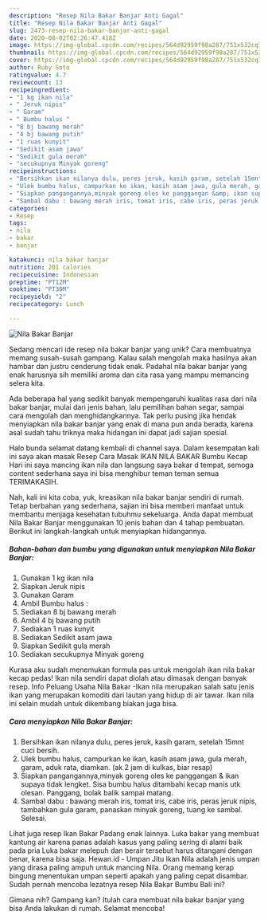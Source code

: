 ```yaml
---
description: "Resep Nila Bakar Banjar Anti Gagal"
title: "Resep Nila Bakar Banjar Anti Gagal"
slug: 2473-resep-nila-bakar-banjar-anti-gagal
date: 2020-08-02T02:26:47.418Z
image: https://img-global.cpcdn.com/recipes/564d92959f98a287/751x532cq70/nila-bakar-banjar-foto-resep-utama.jpg
thumbnail: https://img-global.cpcdn.com/recipes/564d92959f98a287/751x532cq70/nila-bakar-banjar-foto-resep-utama.jpg
cover: https://img-global.cpcdn.com/recipes/564d92959f98a287/751x532cq70/nila-bakar-banjar-foto-resep-utama.jpg
author: Ruby Soto
ratingvalue: 4.7
reviewcount: 13
recipeingredient:
- "1 kg ikan nila"
- " Jeruk nipis"
- " Garam"
- " Bumbu halus "
- "8 bj bawang merah"
- "4 bj bawang putih"
- "1 ruas kunyit"
- "Sedikit asam jawa"
- "Sedikit gula merah"
- "secukupnya Minyak goreng"
recipeinstructions:
- "Bersihkan ikan nilanya dulu, peres jeruk, kasih garam, setelah 15mnt cuci bersih."
- "Ulek bumbu halus, campurkan ke ikan, kasih asam jawa, gula merah, garam, aduk rata, diamkan. (ak 2 jam di kulkas, biar resap)"
- "Siapkan pangangannya,minyak goreng oles ke panggangan &amp; ikan supaya tidak lengket. Sisa bumbu halus ditambahi kecap manis utk olesan. Panggang, bolak balik sampai matang."
- "Sambal dabu : bawang merah iris, tomat iris, cabe iris, peras jeruk nipis, tambahkan gula garam, panaskan minyak goreng, tuang ke sambal. Selesai."
categories:
- Resep
tags:
- nila
- bakar
- banjar

katakunci: nila bakar banjar 
nutrition: 201 calories
recipecuisine: Indonesian
preptime: "PT12M"
cooktime: "PT30M"
recipeyield: "2"
recipecategory: Lunch

---
```



![Nila Bakar Banjar](https://img-global.cpcdn.com/recipes/564d92959f98a287/751x532cq70/nila-bakar-banjar-foto-resep-utama.jpg)

Sedang mencari ide resep nila bakar banjar yang unik? Cara membuatnya memang susah-susah gampang. Kalau salah mengolah maka hasilnya akan hambar dan justru cenderung tidak enak. Padahal nila bakar banjar yang enak harusnya sih memiliki aroma dan cita rasa yang mampu memancing selera kita.

Ada beberapa hal yang sedikit banyak mempengaruhi kualitas rasa dari nila bakar banjar, mulai dari jenis bahan, lalu pemilihan bahan segar, sampai cara mengolah dan menghidangkannya. Tak perlu pusing jika hendak menyiapkan nila bakar banjar yang enak di mana pun anda berada, karena asal sudah tahu triknya maka hidangan ini dapat jadi sajian spesial.

Halo bunda selamat datang kembali di channel saya. Dalam kesempatan kali ini saya akan masak Resep Cara Masak IKAN NILA BAKAR Bumbu Kecap Hari ini saya mancing ikan nila dan langsung saya bakar d tempat, semoga content sederhana saya ini bisa menghibur teman teman semua TERIMAKASIH.


Nah, kali ini kita coba, yuk, kreasikan nila bakar banjar sendiri di rumah. Tetap berbahan yang sederhana, sajian ini bisa memberi manfaat untuk membantu menjaga kesehatan tubuhmu sekeluarga. Anda dapat membuat Nila Bakar Banjar menggunakan 10 jenis bahan dan 4 tahap pembuatan. Berikut ini langkah-langkah untuk menyiapkan hidangannya.

<!--inarticleads1-->

##### Bahan-bahan dan bumbu yang digunakan untuk menyiapkan Nila Bakar Banjar:

1. Gunakan 1 kg ikan nila
1. Siapkan  Jeruk nipis
1. Gunakan  Garam
1. Ambil  Bumbu halus :
1. Sediakan 8 bj bawang merah
1. Ambil 4 bj bawang putih
1. Sediakan 1 ruas kunyit
1. Sediakan Sedikit asam jawa
1. Siapkan Sedikit gula merah
1. Sediakan secukupnya Minyak goreng


Kurasa aku sudah menemukan formula pas untuk mengolah ikan nila bakar kecap pedas! Ikan nila sendiri dapat diolah atau dimasak dengan banyak resep. Info Peluang Usaha Nila Bakar -Ikan nila merupakan salah satu jenis ikan yang merupakan komoditi dari lautan yang hidup di air tawar. Ikan nila ini selain mudah untuk dikembang biakan juga bisa. 

<!--inarticleads2-->

##### Cara menyiapkan Nila Bakar Banjar:

1. Bersihkan ikan nilanya dulu, peres jeruk, kasih garam, setelah 15mnt cuci bersih.
1. Ulek bumbu halus, campurkan ke ikan, kasih asam jawa, gula merah, garam, aduk rata, diamkan. (ak 2 jam di kulkas, biar resap)
1. Siapkan pangangannya,minyak goreng oles ke panggangan &amp; ikan supaya tidak lengket. Sisa bumbu halus ditambahi kecap manis utk olesan. Panggang, bolak balik sampai matang.
1. Sambal dabu : bawang merah iris, tomat iris, cabe iris, peras jeruk nipis, tambahkan gula garam, panaskan minyak goreng, tuang ke sambal. Selesai.


Lihat juga resep Ikan Bakar Padang enak lainnya. Luka bakar yang membuat kantung air karena panas adalah kasus yang paling sering di alami baik pada pria Luka bakar melepuh dan berair tersebut harus ditangani dengan benar, karena bisa saja. Hewan.id - Umpan Jitu Ikan Nila adalah jenis umpan yang dirasa paling ampuh untuk mancing Nila. Orang memang kerap bingung menentukan umpan seperti apakah yang paling cepat disambar. Sudah pernah mencoba lezatnya resep Nila Bakar Bumbu Bali ini? 

Gimana nih? Gampang kan? Itulah cara membuat nila bakar banjar yang bisa Anda lakukan di rumah. Selamat mencoba!
